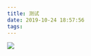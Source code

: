 ```yaml
---
title: 测试
date: 2019-10-24 18:57:56
tags:
---
```


![](1108615-20171021223639881-1998790649.png)




